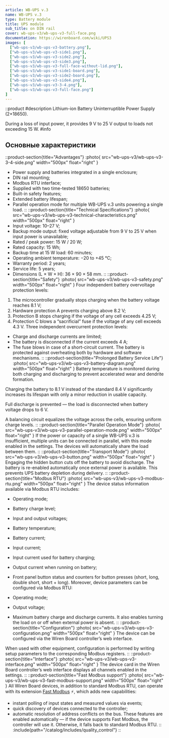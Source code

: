 ```yaml
---
article: WB-UPS v.3
name: WB-UPS v.3
type: Battery module
title: UPS module
sub_title: on DIN rail
cover: wb-ups-v3/wb-ups-v3-full-face.png
documentation: https://wirenboard.com/wiki/UPS3
images: [
  ["wb-ups-v3/wb-ups-v3-battery.png"],
  ["wb-ups-v3/wb-ups-v3-side1.png"],
  ["wb-ups-v3/wb-ups-v3-side2.png"],
  ["wb-ups-v3/wb-ups-v3-side3.png"],
  ["wb-ups-v3/wb-ups-v3-full-face-without-lid.png"],
  ["wb-ups-v3/wb-ups-v3-side1-board.png"],
  ["wb-ups-v3/wb-ups-v3-side2-board.png"],
  ["wb-ups-v3/wb-ups-v3-side4.png"],
  ["wb-ups-v3/wb-ups-v3-3-4.png"],
  ["wb-ups-v3/wb-ups-v3-full-face.png"]
]
---
```

::product
#description
Lithium-ion Battery Uninterruptible Power Supply (2×18650).

During a loss of input power, it provides 9 V to 25 V output to loads not exceeding 15 W.
#info
## Основные характеристики
::product-section{title="Advantages"}
:photo{
  src="wb-ups-v3/wb-ups-v3-3-4-side.png"
  width="500px"
  float="right"
}
- Power supply and batteries integrated in a single enclosure;
- DIN rail mounting;
- Modbus RTU interface;
- Supplied with two time-tested 18650 batteries;
- Built-in safety features;
- Extended battery lifespan;
- Parallel operation mode for multiple WB-UPS v.3 units powering a single load.
::
::product-section{title="Technical Specifications"}
:photo{
  src="wb-ups-v3/wb-ups-v3-technical-characteristics.png"
  width="500px"
  float="right"
}
- Input voltage: 10–27 V;
- Backup mode output: fixed voltage adjustable from 9 V to 25 V when input power is unavailable;
- Rated / peak power: 15 W / 20 W;
- Rated capacity: 15 Wh;
- Backup time at 15 W load: 60 minutes;
- Operating ambient temperature: −20 to +45 °C;
- Warranty period: 2 years;
- Service life: 5 years;
- Dimensions (L × W × H): 36 × 90 × 58 mm.
::
::product-section{title="Safety"}
:photo{
  src="wb-ups-v3/wb-ups-v3-safety.png"
  width="500px"
  float="right"
}
Four independent battery overvoltage protection levels:

1. The microcontroller gradually stops charging when the battery voltage reaches 8.1 V;
2. Hardware protection A prevents charging above 8.2 V;
3. Protection B stops charging if the voltage of any cell exceeds 4.25 V;
4. Protection C blows a “sacrificial” fuse if the voltage of any cell exceeds 4.3 V.
Three independent overcurrent protection levels:

- Charge and discharge currents are limited;
- The battery is disconnected if the current exceeds 4 A;
- The fuse blows in case of a short-circuit current.
The battery is protected against overheating both by hardware and software mechanisms.
::
::product-section{title="Prolonged Battery Service Life"}
:photo{
  src="wb-ups-v3/wb-ups-v3-battery-diagram.png"
  width="500px"
  float="right"
}
Battery temperature is monitored during both charging and discharging to prevent accelerated wear and dendrite formation.

Charging the battery to 8.1 V instead of the standard 8.4 V significantly increases its lifespan with only a minor reduction in usable capacity.

Full discharge is prevented — the load is disconnected when battery voltage drops to 6 V.

A balancing circuit equalizes the voltage across the cells, ensuring uniform charge levels.
::
::product-section{title="Parallel Operation Mode"}
:photo{
  src="wb-ups-v3/wb-ups-v3-parallel-operation-mode.png"
  width="500px"
  float="right"
}
If the power or capacity of a single WB-UPS v.3 is insufficient, multiple units can be connected in parallel, with this mode enabled in the settings. The devices will automatically share the load between them.
::
::product-section{title="Transport Mode"}
:photo{
  src="wb-ups-v3/wb-ups-v3-button.png"
  width="500px"
  float="right"
}
Engaging the hidden button cuts off the battery to avoid discharge. The battery is re-enabled automatically once external power is available. This prevents UPS battery depletion during delivery.
::
::product-section{title="Modbus RTU"}
:photo{
  src="wb-ups-v3/wb-ups-v3-modbus-rtu.png"
  width="500px"
  float="right"
}
The device status information available via Modbus RTU includes:

- Operating mode;
- Battery charge level;
- Input and output voltages;
- Battery temperature;
- Battery current;
- Input current;
- Input current used for battery charging;
- Output current when running on battery;
- Front panel button status and counters for button presses (short, long, double short, short + long).
Moreover, device parameters can be configured via Modbus RTU:

- Operating mode;
- Output voltage;
- Maximum battery charge and discharge currents.
It also enables turning the load on or off when external power is absent.
::
::product-section{title="Configuration"}
:photo{
  src="wb-ups-v3/wb-ups-v3-configuration.png"
  width="500px"
  float="right"
}
The device can be configured via the Wiren Board controller’s web interface.

When used with other equipment, configuration is performed by writing setup parameters to the corresponding Modbus registers.
::
::product-section{title="Interface"}
:photo{
  src="wb-ups-v3/wb-ups-v3-interface.png"
  width="500px"
  float="right"
}
The device card in the Wiren Board controller’s web interface displays all channels enabled in the settings.
::
::product-section{title="Fast Modbus support"}
:photo{
  src="wb-ups-v3/wb-ups-v3-fast-modbus-support.png"
  width="500px"
  float="right"
}
All Wiren Board devices, in addition to standard Modbus RTU, can operate with its extension [Fast Modbus](https://wiki.wirenboard.com/wiki/Fast_Modbus/en) ⚡, which adds new capabilities:

- instant polling of input states and measured values via events;
- quick discovery of devices connected to the controller;
- automatic resolution of address conflicts on the bus.
These features are enabled automatically — if the device supports Fast Modbus, the controller will use it. Otherwise, it falls back to standard Modbus RTU.
::
:include{path="/catalog/includes/quality_control"}
::